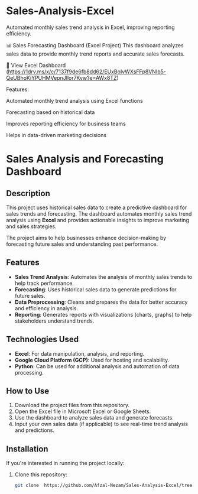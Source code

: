 # Sales-Analysis-Excel
Automated monthly sales trend analysis in Excel, improving reporting efficiency.

📊 Sales Forecasting Dashboard (Excel Project)
This dashboard analyzes sales data to provide monthly trend reports and accurate sales forecasts.

🔗 View Excel Dashboard (https://1drv.ms/x/c/7137f9de6fb8dd62/EUxBoIvWXsFFp8VNIb5-QeUBhoKiYPUHMVepnJllor7Kvw?e=AWx8TZ)

Features:

Automated monthly trend analysis using Excel functions

Forecasting based on historical data

Improves reporting efficiency for business teams

Helps in data-driven marketing decisions




# Sales Analysis and Forecasting Dashboard

## Description
This project uses historical sales data to create a predictive dashboard for sales trends and forecasting. The dashboard automates monthly sales trend analysis using **Excel** and provides actionable insights to improve marketing and sales strategies.

The project aims to help businesses enhance decision-making by forecasting future sales and understanding past performance.

## Features
- **Sales Trend Analysis**: Automates the analysis of monthly sales trends to help track performance.
- **Forecasting**: Uses historical sales data to generate predictions for future sales.
- **Data Preprocessing**: Cleans and prepares the data for better accuracy and efficiency in analysis.
- **Reporting**: Generates reports with visualizations (charts, graphs) to help stakeholders understand trends.

## Technologies Used
- **Excel**: For data manipulation, analysis, and reporting.
- **Google Cloud Platform (GCP)**: Used for hosting and scalability.
- **Python**: Can be used for additional analysis and automation of data processing.

## How to Use
1. Download the project files from this repository.
2. Open the Excel file in Microsoft Excel or Google Sheets.
3. Use the dashboard to analyze sales data and generate forecasts.
4. Input your own sales data (if applicable) to see real-time trend analysis and predictions.

## Installation
If you're interested in running the project locally:
1. Clone this repository:  
   ```bash
   git clone  https://github.com/Afzal-Nezam/Sales-Analysis-Excel/tree/main

